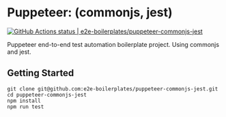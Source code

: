 # Puppeteer: (commonjs, jest)

[![GitHub Actions status | e2e-boilerplates/puppeteer-commonjs-jest](https://github.com/e2e-boilerplates/puppeteer-commonjs-jest/workflows/puppeteer-commonjs-jest/badge.svg)](https://github.com/e2e-boilerplates/puppeteer-commonjs-jest/actions?workflow=puppeteer-commonjs-jest)

Puppeteer end-to-end test automation boilerplate project. Using commonjs and jest.

## Getting Started

    git clone git@github.com:e2e-boilerplates/puppeteer-commonjs-jest.git
    cd puppeteer-commonjs-jest
    npm install
    npm run test
